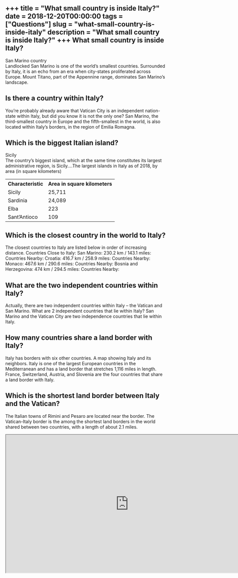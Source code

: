 +++
title = "What small country is inside Italy?"
date = 2018-12-20T00:00:00
tags = ["Questions"]
slug = "what-small-country-is-inside-italy"
description = "What small country is inside Italy?"
+++
What small country is inside Italy?
-----------------------------------

San Marino country  
Landlocked San Marino is one of the world’s smallest countries. Surrounded by Italy, it is an echo from an era when city-states proliferated across Europe. Mount Titano, part of the Appennine range, dominates San Marino’s landscape.

Is there a country within Italy?
--------------------------------

You’re probably already aware that Vatican City is an independent nation-state within Italy, but did you know it is not the only one? San Marino, the third-smallest country in Europe and the fifth-smallest in the world, is also located within Italy’s borders, in the region of Emilia Romagna.

Which is the biggest Italian island?
------------------------------------

Sicily  
The country’s biggest island, which at the same time constitutes its largest administrative region, is Sicily….The largest islands in Italy as of 2018, by area (in square kilometers)

<table><tr><th>Characteristic</th><th>Area in square kilometers</th></tr><tr><td>Sicily</td><td>25,711</td></tr><tr><td>Sardinia</td><td>24,089</td></tr><tr><td>Elba</td><td>223</td></tr><tr><td>Sant’Antioco</td><td>109</td></tr></table>

Which is the closest country in the world to Italy?
---------------------------------------------------

The closest countries to Italy are listed below in order of increasing distance. Countries Close to Italy: San Marino: 230.2 km / 143.1 miles: Countries Nearby: Croatia: 416.7 km / 258.9 miles: Countries Nearby: Monaco: 467.6 km / 290.6 miles: Countries Nearby: Bosnia and Herzegovina: 474 km / 294.5 miles: Countries Nearby:

What are the two independent countries within Italy?
----------------------------------------------------

Actually, there are two independent countries within Italy – the Vatican and San Marino. What are 2 independent countries that lie within Italy? San Marino and the Vatican City are two independence countries that lie within Italy.

How many countries share a land border with Italy?
--------------------------------------------------

Italy has borders with six other countries. A map showing Italy and its neighbors. Italy is one of the largest European countries in the Mediterranean and has a land border that stretches 1,116 miles in length. France, Switzerland, Austria, and Slovenia are the four countries that share a land border with Italy.

Which is the shortest land border between Italy and the Vatican?
----------------------------------------------------------------

The Italian towns of Rimini and Pesaro are located near the border. The Vatican-Italy border is the among the shortest land borders in the world shared between two countries, with a length of about 2.1 miles.

<iframe allow="accelerometer; autoplay; clipboard-write; encrypted-media; gyroscope; picture-in-picture" allowfullscreen="" class="__youtube_prefs__  epyt-is-override  no-lazyload" data-no-lazy="1" data-origheight="433" data-origwidth="770" data-skipgform_ajax_framebjll="" height="433" id="_ytid_88858" loading="lazy" src="https://www.youtube.com/embed/CgXTHPhODrU?enablejsapi=1&autoplay=0&cc_load_policy=0&cc_lang_pref=&iv_load_policy=1&loop=0&modestbranding=0&rel=1&fs=1&playsinline=0&autohide=2&theme=dark&color=red&controls=1&" title="YouTube player" width="770"></iframe>